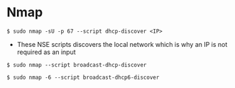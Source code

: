 # Nmap

`$ sudo nmap -sU -p 67 --script dhcp-discover <IP>`

- These NSE scripts discovers the local network which is why an IP is not required as an input

`$ sudo nmap --script broadcast-dhcp-discover`

`$ sudo nmap -6 --script broadcast-dhcp6-discover`